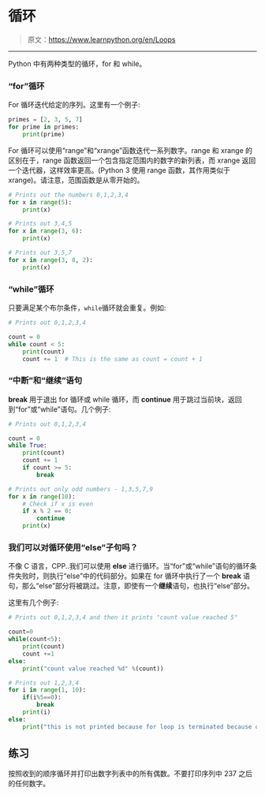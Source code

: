# 循环

> 原文：<https://www.learnpython.org/en/Loops>

* * *

Python 中有两种类型的循环，for 和 while。

### “for”循环

For 循环迭代给定的序列。这里有一个例子:

```py
primes = [2, 3, 5, 7]
for prime in primes:
    print(prime) 
```

For 循环可以使用“range”和“xrange”函数迭代一系列数字。range 和 xrange 的区别在于，range 函数返回一个包含指定范围内的数字的新列表，而 xrange 返回一个迭代器，这样效率更高。(Python 3 使用 range 函数，其作用类似于 xrange)。请注意，范围函数是从零开始的。

```py
# Prints out the numbers 0,1,2,3,4
for x in range(5):
    print(x)

# Prints out 3,4,5
for x in range(3, 6):
    print(x)

# Prints out 3,5,7
for x in range(3, 8, 2):
    print(x) 
```

### “while”循环

只要满足某个布尔条件，`while`循环就会重复。例如:

```py
# Prints out 0,1,2,3,4

count = 0
while count < 5:
    print(count)
    count += 1  # This is the same as count = count + 1 
```

### “中断”和“继续”语句

**break** 用于退出 for 循环或 while 循环，而 **continue** 用于跳过当前块，返回到“for”或“while”语句。几个例子:

```py
# Prints out 0,1,2,3,4

count = 0
while True:
    print(count)
    count += 1
    if count >= 5:
        break

# Prints out only odd numbers - 1,3,5,7,9
for x in range(10):
    # Check if x is even
    if x % 2 == 0:
        continue
    print(x) 
```

### 我们可以对循环使用“else”子句吗？

不像 C 语言，CPP..我们可以使用 **else** 进行循环。当“for”或“while”语句的循环条件失败时，则执行“else”中的代码部分。如果在 for 循环中执行了一个 **break** 语句，那么“else”部分将被跳过。注意，即使有一个**继续**语句，也执行“else”部分。

这里有几个例子:

```py
# Prints out 0,1,2,3,4 and then it prints "count value reached 5"

count=0
while(count<5):
    print(count)
    count +=1
else:
    print("count value reached %d" %(count))

# Prints out 1,2,3,4
for i in range(1, 10):
    if(i%5==0):
        break
    print(i)
else:
    print("this is not printed because for loop is terminated because of break but not due to fail in condition") 
```

## 练习

按照收到的顺序循环并打印出数字列表中的所有偶数。不要打印序列中 237 之后的任何数字。
